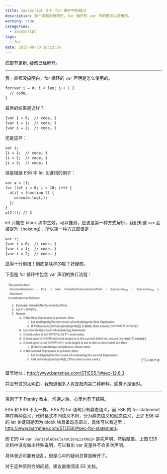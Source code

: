 ```yaml
---
title: JavaScript 关于 for 循环中的疑问
description: 我一直都没搞明白，for 循环的 var 声明是怎么使用的。
warning: true
categories:
  - JavaScript
tags:
  - for
date: 2015-09-30 16:23:36
---
```


底部有更新, 疑惑已经解开。

---

我一直都没搞明白，for 循环的 `var` 声明是怎么使用的。

<!--more-->

```
for(var i = 0; i < len; i++ ) {
  // code… 
}
```

最后的结果是这样？

```
{var i = 0;  // code… }
{var i = 1;  // code… }
{var i = 2;  // code… }
```

还是这样：

```
var i;
{i = 1;  // code… }
{i = 2;  // code… }
{i = 3;  // code… }
```

但是根据 ES6 中 let 关键词的例子：

```
var a = [];
for (let i = 0; i < 10; i++) {
  a[i] = function () {
    console.log(i);
  };
}
a[2](); // 2
```

let 只能在 block 块中生效，可以推测，应该是第一种方式解析，我们知道 `var` 会被提升（hoisting），所以第一种方式应该是：

```
var i;
{var i = 0;  // code… }
{var i = 1;  // code… }
{var i = 2;  // code… }
```

显得十分别扭！到底是啥样的呢？好疑惑。

下面是 for 循环中包含 var 声明的执行流程：

![ES5-12.6.3](/blogimgs/2015/09/30/20150903_d17189e4.jpg)

章节地址：<http://www.barretlee.com/ST/ES5.1/#sec-12.6.3>

并没有说的太明白，我知道很多人肯定趋向第二种解释，感觉不是很对。



---

咨询了下 Franky 教主，沟通之后，心里也有了结果。

ES5 和 ES6 不太一样，ES5 的 for 语句只有静态语义，而 ES6 的 for statement 存在两种语义，代码格式不同语义不同，分为静态语义和动态语义，上述 ES6 中的 let 关键词是因为 block 块具备动态语义，具体可以看这里：<http://www.barretlee.com/ST/ES6/#sec-for-statement>。

而 ES5 中 `var VariableDeclarationListNoIn` 是先声明，然后赋值。上图 ES5 文档中没有做出特殊说明，可以看出 var 变量并不会多次声明。

具体表述可能有些乱，但是心中的疑问总算是解开了。

对于这种原则性的问题，建议直接阅读 ES 文档。
